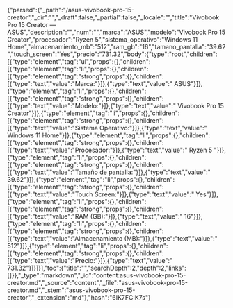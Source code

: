 {"parsed":{"_path":"/asus-vivobook-pro-15-creator","_dir":"","_draft":false,"_partial":false,"_locale":"","title":"Vivobook Pro 15 Creator — ASUS","description":"","num":"","marca":"ASUS","modelo":"Vivobook Pro 15 Creator","procesador":"Ryzen 5","sistema_operativo":"Windows 11 Home","almacenamiento_mb":"512","ram_gb":"16","tamano_pantalla":"39.62","touch_screen":"Yes","precio":"731.32","body":{"type":"root","children":[{"type":"element","tag":"ul","props":{},"children":[{"type":"element","tag":"li","props":{},"children":[{"type":"element","tag":"strong","props":{},"children":[{"type":"text","value":"Marca:"}]},{"type":"text","value":" ASUS"}]},{"type":"element","tag":"li","props":{},"children":[{"type":"element","tag":"strong","props":{},"children":[{"type":"text","value":"Modelo:"}]},{"type":"text","value":" Vivobook Pro 15 Creator"}]},{"type":"element","tag":"li","props":{},"children":[{"type":"element","tag":"strong","props":{},"children":[{"type":"text","value":"Sistema Operativo:"}]},{"type":"text","value":" Windows 11 Home"}]},{"type":"element","tag":"li","props":{},"children":[{"type":"element","tag":"strong","props":{},"children":[{"type":"text","value":"Procesador:"}]},{"type":"text","value":" Ryzen 5 "}]},{"type":"element","tag":"li","props":{},"children":[{"type":"element","tag":"strong","props":{},"children":[{"type":"text","value":"Tamaño de pantalla:"}]},{"type":"text","value":" 39.62"}]},{"type":"element","tag":"li","props":{},"children":[{"type":"element","tag":"strong","props":{},"children":[{"type":"text","value":"Touch Screen:"}]},{"type":"text","value":" Yes"}]},{"type":"element","tag":"li","props":{},"children":[{"type":"element","tag":"strong","props":{},"children":[{"type":"text","value":"RAM (GB):"}]},{"type":"text","value":" 16"}]},{"type":"element","tag":"li","props":{},"children":[{"type":"element","tag":"strong","props":{},"children":[{"type":"text","value":"Almacenamiento (MB):"}]},{"type":"text","value":" 512"}]},{"type":"element","tag":"li","props":{},"children":[{"type":"element","tag":"strong","props":{},"children":[{"type":"text","value":"Precio:"}]},{"type":"text","value":" 731.32"}]}]}],"toc":{"title":"","searchDepth":2,"depth":2,"links":[]}},"_type":"markdown","_id":"content:asus-vivobook-pro-15-creator.md","_source":"content","_file":"asus-vivobook-pro-15-creator.md","_stem":"asus-vivobook-pro-15-creator","_extension":"md"},"hash":"6IK7FCIK7s"}